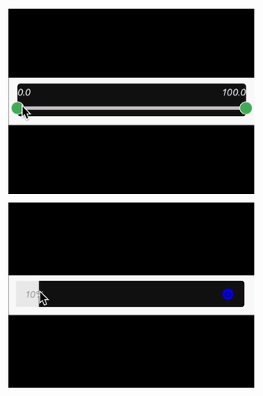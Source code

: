 ![双滑条资源](https://github.com/Howard-SSS/ControlShow/blob/main/ControlShow/Resource/DoubleThumbSliderView-show.gif?raw=true)

![单滑条资源](https://github.com/Howard-SSS/ControlShow/blob/main/ControlShow/Resource/SliderView-show.gif?raw=true)
